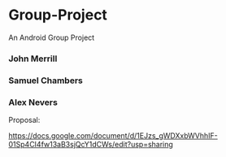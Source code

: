 # Group-Project
An Android Group Project

### John Merrill
### Samuel Chambers
### Alex Nevers

Proposal:

https://docs.google.com/document/d/1EJzs_gWDXxbWVhhIF-01Sp4CI4fw13aB3sjQcY1dCWs/edit?usp=sharing
